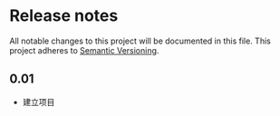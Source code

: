 # Release notes

All notable changes to this project will be documented in this file.
This project adheres to [Semantic Versioning](http://semver.org/).

## 0.01

- 建立项目
